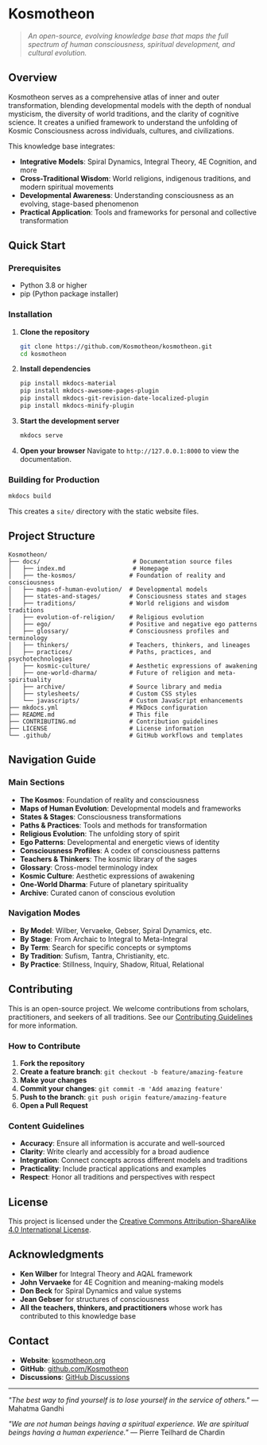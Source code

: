 # Kosmotheon

> *An open-source, evolving knowledge base that maps the full spectrum of human consciousness, spiritual development, and cultural evolution.*

## Overview

Kosmotheon serves as a comprehensive atlas of inner and outer transformation, blending developmental models with the depth of nondual mysticism, the diversity of world traditions, and the clarity of cognitive science. It creates a unified framework to understand the unfolding of Kosmic Consciousness across individuals, cultures, and civilizations.

This knowledge base integrates:

- **Integrative Models**: Spiral Dynamics, Integral Theory, 4E Cognition, and more
- **Cross-Traditional Wisdom**: World religions, indigenous traditions, and modern spiritual movements
- **Developmental Awareness**: Understanding consciousness as an evolving, stage-based phenomenon
- **Practical Application**: Tools and frameworks for personal and collective transformation

## Quick Start

### Prerequisites

- Python 3.8 or higher
- pip (Python package installer)

### Installation

1. **Clone the repository**
   ```bash
   git clone https://github.com/Kosmotheon/kosmotheon.git
   cd kosmotheon
   ```

2. **Install dependencies**
   ```bash
   pip install mkdocs-material
   pip install mkdocs-awesome-pages-plugin
   pip install mkdocs-git-revision-date-localized-plugin
   pip install mkdocs-minify-plugin
   ```

3. **Start the development server**
   ```bash
   mkdocs serve
   ```

4. **Open your browser**
   Navigate to `http://127.0.0.1:8000` to view the documentation.

### Building for Production

```bash
mkdocs build
```

This creates a `site/` directory with the static website files.

## Project Structure

```
Kosmotheon/
├── docs/                          # Documentation source files
│   ├── index.md                   # Homepage
│   ├── the-kosmos/               # Foundation of reality and consciousness
│   ├── maps-of-human-evolution/  # Developmental models
│   ├── states-and-stages/        # Consciousness states and stages
│   ├── traditions/               # World religions and wisdom traditions
│   ├── evolution-of-religion/    # Religious evolution
│   ├── ego/                      # Positive and negative ego patterns
│   ├── glossary/                 # Consciousness profiles and terminology
│   ├── thinkers/                 # Teachers, thinkers, and lineages
│   ├── practices/                # Paths, practices, and psychotechnologies
│   ├── kosmic-culture/           # Aesthetic expressions of awakening
│   ├── one-world-dharma/         # Future of religion and meta-spirituality
│   ├── archive/                  # Source library and media
│   ├── stylesheets/              # Custom CSS styles
│   └── javascripts/              # Custom JavaScript enhancements
├── mkdocs.yml                    # MkDocs configuration
├── README.md                     # This file
├── CONTRIBUTING.md               # Contribution guidelines
├── LICENSE                       # License information
└── .github/                      # GitHub workflows and templates
```

## Navigation Guide

### Main Sections

- **The Kosmos**: Foundation of reality and consciousness
- **Maps of Human Evolution**: Developmental models and frameworks
- **States & Stages**: Consciousness transformations
- **Paths & Practices**: Tools and methods for transformation
- **Religious Evolution**: The unfolding story of spirit
- **Ego Patterns**: Developmental and energetic views of identity
- **Consciousness Profiles**: A codex of consciousness patterns
- **Teachers & Thinkers**: The kosmic library of the sages
- **Glossary**: Cross-model terminology index
- **Kosmic Culture**: Aesthetic expressions of awakening
- **One-World Dharma**: Future of planetary spirituality
- **Archive**: Curated canon of conscious evolution

### Navigation Modes

- **By Model**: Wilber, Vervaeke, Gebser, Spiral Dynamics, etc.
- **By Stage**: From Archaic to Integral to Meta-Integral
- **By Term**: Search for specific concepts or symptoms
- **By Tradition**: Sufism, Tantra, Christianity, etc.
- **By Practice**: Stillness, Inquiry, Shadow, Ritual, Relational

## Contributing

This is an open-source project. We welcome contributions from scholars, practitioners, and seekers of all traditions. See our [Contributing Guidelines](CONTRIBUTING.md) for more information.

### How to Contribute

1. **Fork the repository**
2. **Create a feature branch**: `git checkout -b feature/amazing-feature`
3. **Make your changes**
4. **Commit your changes**: `git commit -m 'Add amazing feature'`
5. **Push to the branch**: `git push origin feature/amazing-feature`
6. **Open a Pull Request**

### Content Guidelines

- **Accuracy**: Ensure all information is accurate and well-sourced
- **Clarity**: Write clearly and accessibly for a broad audience
- **Integration**: Connect concepts across different models and traditions
- **Practicality**: Include practical applications and examples
- **Respect**: Honor all traditions and perspectives with respect

## License

This project is licensed under the [Creative Commons Attribution-ShareAlike 4.0 International License](https://creativecommons.org/licenses/by-sa/4.0/).

## Acknowledgments

- **Ken Wilber** for Integral Theory and AQAL framework
- **John Vervaeke** for 4E Cognition and meaning-making models
- **Don Beck** for Spiral Dynamics and value systems
- **Jean Gebser** for structures of consciousness
- **All the teachers, thinkers, and practitioners** whose work has contributed to this knowledge base

## Contact

- **Website**: [kosmotheon.org](https://kosmotheon.org)
- **GitHub**: [github.com/Kosmotheon](https://github.com/Kosmotheon)
- **Discussions**: [GitHub Discussions](https://github.com/Kosmotheon/kosmotheon/discussions)

---

*"The best way to find yourself is to lose yourself in the service of others."* — Mahatma Gandhi

*"We are not human beings having a spiritual experience. We are spiritual beings having a human experience."* — Pierre Teilhard de Chardin 
